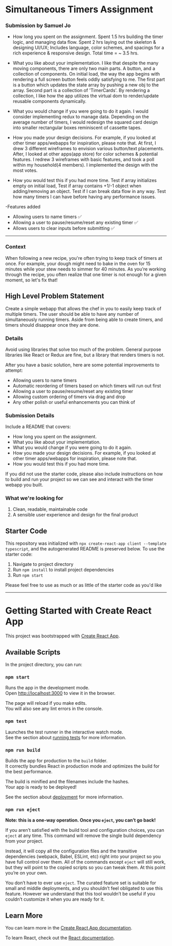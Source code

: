 # Simultaneous Timers Assignment

### Submission by Samuel Jo

- How long you spent on the assignment.
  Spent 1.5 hrs building the timer logic, and managing data flow. 
  Spent 2 hrs laying out the skeleton & designing UI/UX; Includes language, color schemes, and spacings for a rich experience & responsive design.
  Total time = ~ 3.5 hrs.

- What you like about your implementation.
  I like that despite the many moving components, there are only two main parts. A button, and a collection of components.
  On initial load, the way the app begins with rendering a full screen button feels oddly satisfying to me.
  The first part is a button which updates the state array by pushing a new obj to the array.
  Second part is a collection of 'TimerCards'.
  By rendering a collection, I like how the app utilizes the virtual dom to render/update reusable components dynamically.

- What you would change if you were going to do it again.
  I would consider implementing redux to manage data.
  Depending on the average number of timers, I would redesign the squared card design into smaller rectangular boxes reminiscent of cassette tapes.

- How you made your design decisions. For example, if you looked at other timer apps/webapps for inspiration, please note that.
  At first, I drew 3 different wireframes to envision various button/text placements.
  After, I looked at other apps(app store) for color schemes & potential features.
  I redrew 3 wireframes with basic features, and took a poll within my household(4 members). I implemented the design with the most votes. 

- How you would test this if you had more time.
  Test if array initializes empty on initial load, 
  Test if array contains +1/-1 object when adding/removing an object.
  Test if I can break data flow in any way.
  Test how many timers I can have before having any performance issues.


-Features added
  - Allowing users to name timers ✅
  - Allowing a user to pause/resume/reset any existing timer ✅
  - Allows users to clear inputs before submitting ✅


---

### Context

When following a new recipe, you're often trying to keep track of timers at once.
For example, your dough might need to bake in the oven for 15 minutes while your
stew needs to simmer for 40 minutes. As you're working through the recipe, you
often realize that one timer is not enough for a given moment, so let's fix that!

## High Level Problem Statement

Create a simple webapp that allows the chef in you to easily keep track of multiple
timers. The user should be able to have any number of simultaneously running timers.
Aside from being able to create timers, and timers should disappear once they are done.

### Details

Avoid using libraries that solve too much of the problem. General purpose libraries
like React or Redux are fine, but a library that renders timers is not.

After you have a basic solution, here are some potential improvements to attempt:

- Allowing users to name timers
- Automatic reordering of timers based on which timers will run out first
- Allowing a user to pause/resume/reset any existing timer
- Allowing custom ordering of timers via drag and drop
- Any other polish or useful enhancements you can think of

### Submission Details

Include a README that covers:

- How long you spent on the assignment.
- What you like about your implementation.
- What you would change if you were going to do it again.
- How you made your design decisions. For example, if you looked at other timer apps/webapps for inspiration, please note that.
- How you would test this if you had more time.

If you did not use the starter code, please also include instructions on how to build and run your project so we can see and interact with the timer webapp you built.

### What we're looking for

1. Clean, readable, maintainable code
2. A sensible user experience and design for the final product

## Starter Code

This repository was initialized with `npx create-react-app client --template typescript`, and the autogenerated README is preserved below. To use the starter code:

1. Navigate to project directory
2. Run `npm install` to install project dependencies
3. Run `npm start`

Please feel free to use as much or as little of the starter code as you'd like

---

# Getting Started with Create React App

This project was bootstrapped with [Create React App](https://github.com/facebook/create-react-app).

## Available Scripts

In the project directory, you can run:

### `npm start`

Runs the app in the development mode.\
Open [http://localhost:3000](http://localhost:3000) to view it in the browser.

The page will reload if you make edits.\
You will also see any lint errors in the console.

### `npm test`

Launches the test runner in the interactive watch mode.\
See the section about [running tests](https://facebook.github.io/create-react-app/docs/running-tests) for more information.

### `npm run build`

Builds the app for production to the `build` folder.\
It correctly bundles React in production mode and optimizes the build for the best performance.

The build is minified and the filenames include the hashes.\
Your app is ready to be deployed!

See the section about [deployment](https://facebook.github.io/create-react-app/docs/deployment) for more information.

### `npm run eject`

**Note: this is a one-way operation. Once you `eject`, you can’t go back!**

If you aren’t satisfied with the build tool and configuration choices, you can `eject` at any time. This command will remove the single build dependency from your project.

Instead, it will copy all the configuration files and the transitive dependencies (webpack, Babel, ESLint, etc) right into your project so you have full control over them. All of the commands except `eject` will still work, but they will point to the copied scripts so you can tweak them. At this point you’re on your own.

You don’t have to ever use `eject`. The curated feature set is suitable for small and middle deployments, and you shouldn’t feel obligated to use this feature. However we understand that this tool wouldn’t be useful if you couldn’t customize it when you are ready for it.

## Learn More

You can learn more in the [Create React App documentation](https://facebook.github.io/create-react-app/docs/getting-started).

To learn React, check out the [React documentation](https://reactjs.org/).